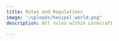 ```yaml
---
title: Rules and Regulations
image: "/uploads/hexipel_world.png"
description: All rules within Lorecraft

---
```


